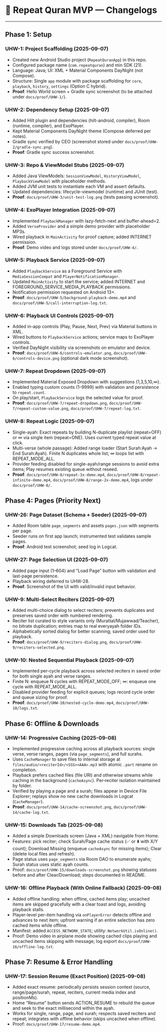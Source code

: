 # 📜 Repeat Quran MVP — Changelogs

---

## Phase 1: Setup

### UHW-1: Project Scaffolding (2025-09-07)
- Created new Android Studio project (`RepeatQuranApp`) in this repo.
- Configured package name (`com.repeatquran`) and min SDK (21).
- Language: Java; UI: XML + Material Components DayNight (not Compose).
- Structure: Single `app` module with package scaffolding for `core`, `playback`, `history`, `settings` (Option C hybrid).
- **Proof**: Hello World screen + Gradle sync screenshot (to be attached under `docs/proof/UHW-1/`).

### UHW-2: Dependency Setup (2025-09-07)
- Added Hilt plugin and dependencies (hilt-android, compiler), Room (runtime, compiler), and ExoPlayer.
- Kept Material Components DayNight theme (Compose deferred per notes).
- Gradle sync verified by CEO (screenshot stored under `docs/proof/UHW-2/gradle-sync.png`).
- **Proof**: Gradle sync success screenshot.

### UHW-3: Repo & ViewModel Stubs (2025-09-07)
- Added Java ViewModels: `SessionViewModel`, `HistoryViewModel`, `PlaybackViewModel` with placeholder methods.
- Added JVM unit tests to instantiate each VM and assert defaults.
- Updated dependencies: lifecycle-viewmodel (runtime) and JUnit (test).
- **Proof**: `docs/proof/UHW-3/unit-test-log.png` (tests passing screenshot).

### UHW-4: ExoPlayer Integration (2025-09-07)
- Implemented `PlaybackManager` with lazy-fetch-next and buffer-ahead=2.
- Added `VerseProvider` and a simple demo provider with placeholder MP3s.
- Wired playback in `MainActivity` for proof capture; added INTERNET permission.
- **Proof**: Demo video and logs stored under `docs/proof/UHW-4/`.

### UHW-5: Playback Service (2025-09-07)
- Added `PlaybackService` as a Foreground Service with `MediaSessionCompat` and `PlayerNotificationManager`.
- Updated `MainActivity` to start the service; added INTERNET and FOREGROUND_SERVICE_MEDIA_PLAYBACK permissions.
- Notification permission requested on Android 13+.
- **Proof**: `docs/proof/UHW-5/background-playback-demo.mp4` and `docs/proof/UHW-5/call-interruption-log.txt`.

### UHW-6: Playback UI Controls (2025-09-07)
- Added in-app controls (Play, Pause, Next, Prev) via Material buttons in XML.
- Wired buttons to `PlaybackService` actions; service maps to ExoPlayer controls.
- Verified DayNight visibility via screenshots on emulator and device.
- **Proof**: `docs/proof/UHW-6/controls-emulator.png`, `docs/proof/UHW-6/controls-device.png` (optional dark mode screenshot).

### UHW-7: Repeat Dropdown (2025-09-07)
- Implemented Material Exposed Dropdown with suggestions {1,3,5,10,∞}.
- Enabled typing custom counts (1–9999) with validation and persistence to `repeat.count`.
- On play/start, `PlaybackService` logs the selected value for proof.
- **Proof**: `docs/proof/UHW-7/repeat-dropdown.png`, `docs/proof/UHW-7/repeat-custom-value.png`, `docs/proof/UHW-7/repeat-log.txt`.

### UHW-8: Repeat Logic (2025-09-07)
- Single-ayah: Exact repeats by building N-duplicate playlist (repeat=OFF) or ∞ via single item (repeat=ONE). Uses current typed repeat value at click.
- Multi-verse (whole passage): Added range loader (Start Surah:Ayah → End Surah:Ayah). Finite N duplicates whole list; ∞ loops list with REPEAT_MODE_ALL.
- Provider feeding disabled for single-ayah/range sessions to avoid extra items; Play resumes existing queue without reseed.
- **Proof**: `docs/proof/UHW-8/repeat-3x-demo.mp4`, `docs/proof/UHW-8/repeat-infinite-demo.mp4`, `docs/proof/UHW-8/range-2x-demo.mp4`, logs under `docs/proof/UHW-8/`.

## Phase 4: Pages (Priority Next)

### UHW-26: Page Dataset (Schema + Seeder) (2025-09-07)
- Added Room table `page_segments` and assets `pages.json` with segments per page.
- Seeder runs on first app launch; instrumented test validates sample pages.
- **Proof**: Android test screenshot; seed log in Logcat.

### UHW-27: Page Selection UI (2025-09-07)
- Added page input (1–604) and “Load Page” button with validation and last-page persistence.
- Playback wiring deferred to UHW-28.
- **Proof**: Screenshot of the UI with valid/invalid input behavior.

### UHW-9: Multi-Select Reciters (2025-09-07)
- Added multi-choice dialog to select reciters; prevents duplicates and preserves saved order with numbered rendering.
- Reciter list curated to style variants only (Murattal/Mujawwad/Teacher), no bitrate duplication; entries map to real everyayah folder IDs.
- Alphabetically sorted dialog for better scanning; saved order used for playback.
- **Proof**: `docs/proof/UHW-9/reciters-dialog.png`, `docs/proof/UHW-9/reciters-selected.png`.

### UHW-10: Nested Sequential Playback (2025-09-07)
- Implemented per-cycle playback across selected reciters in saved order for both single ayah and verse ranges.
- Finite N: enqueue N cycles with REPEAT_MODE_OFF; ∞: enqueue one cycle with REPEAT_MODE_ALL.
- Disabled provider feeding for explicit queues; logs record cycle order and queue sizing for proof.
- **Proof**: `docs/proof/UHW-10/nested-cycle-demo.mp4`, `docs/proof/UHW-10/logs.txt`.

## Phase 6: Offline & Downloads

### UHW-14: Progressive Caching (2025-09-08)
- Implemented progressive caching across all playback sources: single verse, verse ranges, pages (via `page_segments`), and full surahs.
- Uses `CacheManager` to save files to internal storage at `files/audio/<reciterId>/<SSS><AAA>.mp3` with atomic `.part` rename on completion.
- Playback prefers cached files (file URI) and otherwise streams while caching in the background (`cacheAsync`). Per‑reciter isolation maintained by folder.
- Verified by playing a page and a surah; files appear in Device File Explorer; replays show no new cache downloads in Logcat (`CacheManager`).
- **Proof**: `docs/proof/UHW-14/cache-screenshot.png`, `docs/proof/UHW-14/cache-log.txt`.

### UHW-15: Downloads Tab (2025-09-08)
- Added a simple Downloads screen (Java + XML) navigable from Home.
- Features: pick reciter; check Surah/Page cache status (✅ or ⬇️ with X/Y count); Download Missing (enqueue `cacheAsync` for missing items); Clear (delete local files and refresh).
- Page status uses `page_segments` via Room DAO to enumerate ayahs; Surah status uses static ayah counts.
- Proof: `docs/proof/UHW-15/downloads-screenshot.png` showing statuses before and after Clear/Download; steps documented in README.

### UHW-16: Offline Playback (With Online Fallback) (2025-09-08)
- Added offline handling: when offline, cached items play; uncached items are skipped gracefully with a clear toast and logs, avoiding playback stalls.
- Player-level per-item handling via `onPlayerError` detects offline and advances to next item; upfront warning if an entire selection has zero cached items while offline.
- Manifest: added `ACCESS_NETWORK_STATE`; utility: `NetworkUtil.isOnline()`.
- Proof: Demo video in airplane mode showing cached clips playing and uncached items skipping with message; log export `docs/proof/UHW-16/offline-log.txt`.

## Phase 7: Resume & Error Handling

### UHW-17: Session Resume (Exact Position) (2025-09-08)
- Added exact resume: periodically persists session context (source, range/page/surah, repeat, reciters, current media index and positionMs).
- Home “Resume” button sends ACTION_RESUME to rebuild the queue and seek to the exact millisecond within the ayah.
- Works for single, range, page, and surah; respects saved reciters and repeat; integrates with offline behavior (skips uncached when offline).
- Proof: `docs/proof/UHW-17/resume-demo.mp4`.
